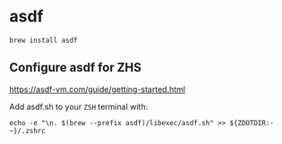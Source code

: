 
# asdf

`brew install asdf`

## Configure asdf for ZHS

https://asdf-vm.com/guide/getting-started.html

Add asdf.sh to your `ZSH` terminal with:

`echo -e "\n. $(brew --prefix asdf)/libexec/asdf.sh" >> ${ZDOTDIR:-~}/.zshrc`
